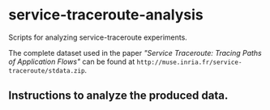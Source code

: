 # service-traceroute-analysis
Scripts for analyzing service-traceroute experiments. 

The complete dataset used in the paper *"Service Traceroute: Tracing Paths of Application Flows"* can be found at `http://muse.inria.fr/service-traceroute/stdata.zip`.

## Instructions to analyze the produced data.
